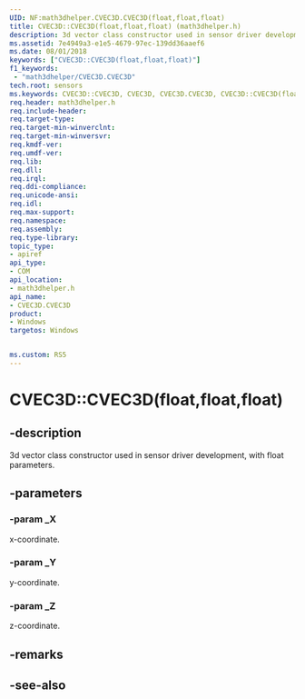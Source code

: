 ```yaml
---
UID: NF:math3dhelper.CVEC3D.CVEC3D(float,float,float)
title: CVEC3D::CVEC3D(float,float,float) (math3dhelper.h)
description: 3d vector class constructor used in sensor driver development, with float parameters.
ms.assetid: 7e4949a3-e1e5-4679-97ec-139dd36aaef6
ms.date: 08/01/2018
keywords: ["CVEC3D::CVEC3D(float,float,float)"]
f1_keywords:
 - "math3dhelper/CVEC3D.CVEC3D"
tech.root: sensors
ms.keywords: CVEC3D::CVEC3D, CVEC3D, CVEC3D.CVEC3D, CVEC3D::CVEC3D(float,float,float), CVEC3D.CVEC3D(float,float,float)
req.header: math3dhelper.h
req.include-header:
req.target-type:
req.target-min-winverclnt:
req.target-min-winversvr:
req.kmdf-ver:
req.umdf-ver:
req.lib:
req.dll:
req.irql: 
req.ddi-compliance:
req.unicode-ansi:
req.idl:
req.max-support:
req.namespace:
req.assembly:
req.type-library: 
topic_type: 
- apiref
api_type: 
- COM
api_location: 
- math3dhelper.h
api_name: 
- CVEC3D.CVEC3D
product: 
- Windows
targetos: Windows


ms.custom: RS5
---
```


# CVEC3D::CVEC3D(float,float,float)


## -description

3d vector class constructor used in sensor driver development, with float parameters.

## -parameters

### -param _X

x-coordinate.

### -param _Y

y-coordinate.

### -param _Z

z-coordinate.

## -remarks

## -see-also
